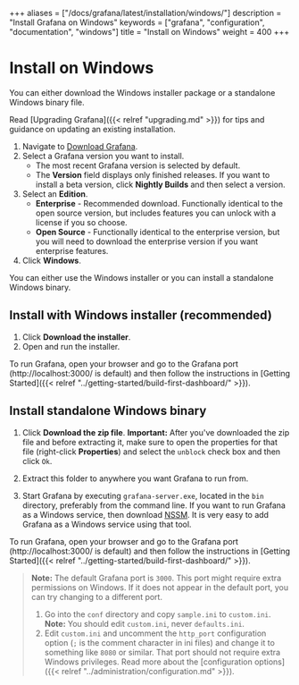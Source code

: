 +++
aliases = ["/docs/grafana/latest/installation/windows/"]
description = "Install Grafana on Windows"
keywords = ["grafana", "configuration", "documentation", "windows"]
title = "Install on Windows"
weight = 400
+++

# Install on Windows

You can either download the Windows installer package or a standalone Windows binary file.

Read [Upgrading Grafana]({{< relref "upgrading.md" >}}) for tips and guidance on updating an existing
installation.

1. Navigate to [Download Grafana](https://grafana.com/grafana/download?platform=windows).
1. Select a Grafana version you want to install.
   - The most recent Grafana version is selected by default.
   - The **Version** field displays only finished releases. If you want to install a beta version, click **Nightly Builds** and then select a version.
1. Select an **Edition**.
   - **Enterprise** - Recommended download. Functionally identical to the open source version, but includes features you can unlock with a license if you so choose.
   - **Open Source** - Functionally identical to the enterprise version, but you will need to download the enterprise version if you want enterprise features.
1. Click **Windows**.

You can either use the Windows installer or you can install a standalone Windows binary.

## Install with Windows installer (recommended)

1. Click **Download the installer**.
1. Open and run the installer.

To run Grafana, open your browser and go to the Grafana port (http://localhost:3000/ is default) and then follow the instructions in [Getting Started]({{< relref "../getting-started/build-first-dashboard/" >}}).

## Install standalone Windows binary

1. Click **Download the zip file**.
   **Important:** After you've downloaded the zip file and before extracting it, make sure to open the properties for that file (right-click **Properties**) and select the `unblock` check box and then click `Ok`.

1. Extract this folder to anywhere you want Grafana to run from.

1. Start Grafana by executing `grafana-server.exe`, located in the `bin` directory, preferably from the command line. If you want to run Grafana as a Windows service, then download
   [NSSM](https://nssm.cc/). It is very easy to add Grafana as a Windows service using that tool.

To run Grafana, open your browser and go to the Grafana port (http://localhost:3000/ is default) and then follow the instructions in [Getting Started]({{< relref "../getting-started/build-first-dashboard/" >}}).

> **Note:** The default Grafana port is `3000`. This port might require extra permissions on Windows. If it does not appear in the default port, you can try changing to a different port.
>
> 1. Go into the `conf` directory and copy `sample.ini` to `custom.ini`. **Note:** You should edit `custom.ini`, never `defaults.ini`.
> 1. Edit `custom.ini` and uncomment the `http_port` configuration option (`;` is the comment character in ini files) and change it to something like `8080` or similar. That port should not require extra Windows privileges.
>    Read more about the [configuration options]({{< relref "../administration/configuration.md" >}}).
